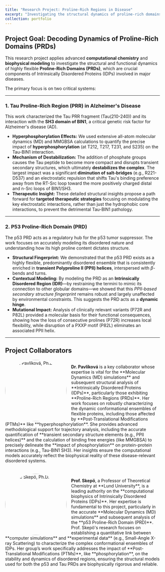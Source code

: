 ```yaml
---
title: "Research Project: Proline-Rich Regions in Disease"
excerpt: "Investigating the structural dynamics of proline-rich domains (PRDs) in key proteins like p53 and Tau using molecular dynamics simulations to understand disease mechanisms.<br/><img src='/images/Front2-PRD.png'>"
collection: portfolio
---
```


## Project Goal: Decoding Dynamics of Proline-Rich Domains (PRDs)

This research project applies advanced **computational chemistry** and **biophysical modeling** to investigate the structural and functional dynamics of highly flexible **Proline-Rich Domains (PRDs)**, which are crucial components of Intrinsically Disordered Proteins (IDPs) involved in major diseases.

The primary focus is on two critical systems:

---

### 1. Tau Proline-Rich Region (PRR) in Alzheimer's Disease

This work characterized the Tau PRR fragment (Tau(210-240)) and its interaction with the **SH3 domain of BIN1**, a critical genetic risk factor for Alzheimer's disease (AD).

* **Hyperphosphorylation Effects:** We used extensive all-atom molecular dynamics (MD) and MMGBSA calculations to quantify the precise impact of **hyperphosphorylation** (at T212, T217, T231, and S235) on the Tau-BIN1 interaction.
* **Mechanism of Destabilization:** The addition of phosphate groups causes the Tau peptide to become more compact and disrupts transient secondary structures, which ultimately **destabilizes the complex**. The largest impact was a significant **diminution of salt-bridges** (e.g., R221-D537) and an electrostatic repulsion that shifts Tau's binding preference away from the RT-Src loop toward the more positively charged distal and n-Src loops of BIN1/SH3.
* **Therapeutic Insight:** These detailed structural insights propose a path forward for **targeted therapeutic strategies** focusing on modulating the key electrostatic interactions, rather than just the hydrophobic core interactions, to prevent the detrimental Tau-BIN1 pathology.

---

### 2. P53 Proline-Rich Domain (PRD)

The p53 PRD acts as a regulatory hub for the p53 tumor suppressor. The work focuses on accurately modeling its disordered nature and understanding how its high proline content dictates structure.

* **Structural Fingerprint:** We demonstrated that the p53 PRD exists as a highly flexible, predominantly disordered ensemble that is consistently enriched in **transient Polyproline II (PPII) helices**, interspersed with $\beta$-bends and turns.
* **Contextual Modeling:** By modeling the PRD as an **Intrinsically Disordered Region (IDR)**—by restraining the termini to mimic its connection to other globular domains—we showed that this *PPII-based secondary structure fingerprint* remains robust and largely unaffected by environmental constraints. This suggests the PRD acts as a **dynamic hinge**.
* **Mutational Impact:** Analysis of clinically relevant variants (P72R and P82L) provided a molecular basis for their functional consequences, showing how the loss of consecutive prolines (P72R) increases local flexibility, while disruption of a PXXP motif (P82L) eliminates an associated PPII helix.

---

## Project Collaborators

<div style="overflow: auto; margin-bottom: 20px;"> <img src="{{ '/images/profile-jana-pavlikova.jpg' | prepend: site.baseurl }}" alt="Jana Pavlíková, Ph.D." style="float: left; margin-right: 15px; width: 200px; height: auto; border-radius: 50%;"> <p><b>Dr. Pavlíková</b> is a key collaborator whose expertise is vital for the **Molecular Dynamics (MD) simulations** and subsequent structural analysis of **Intrinsically Disordered Proteins (IDPs)**, particularly those exhibiting **Proline-Rich Regions (PRDs)**. Her work focuses on robustly characterizing the dynamic conformational ensembles of flexible proteins, including those affected by **Post-Translational Modifications (PTMs)** like **hyperphosphorylation**. She provides advanced methodological support for trajectory analysis, including the accurate quantification of **transient secondary structure elements (e.g., PPII helices)** and the calculation of binding free energies (like MMGBSA) to precisely delineate the **impact of phosphorylation** on protein-protein interactions (e.g., Tau-BIN1 SH3). Her insights ensure the computational models accurately reflect the biophysical reality of these disease-relevant disordered systems.</p> </div>

<div style="overflow: auto; margin-bottom: 20px;"> <img src="{{ '/images/profile-marie-skepo.png' | prepend: site.baseurl }}" alt="Marie Skepö, Ph.D." style="float: left; margin-right: 15px; width: 200px; height: auto; border-radius: 50%;"> <p><b>Prof. Skepö</b>, a Professor of Theoretical Chemistry at **Lund University**, is a leading authority on the **computational biophysics of Intrinsically Disordered Proteins (IDPs)**. Her expertise is fundamental to this project, particularly in the accurate **Molecular Dynamics (MD) simulations** and subsequent analysis of the **p53 Proline-Rich Domain (PRD)**. Prof. Skepö's research focuses on establishing a quantitative link between **computer simulations** and **experimental data** (e.g., Small-Angle X-ray Scattering) to characterize the complex conformational ensembles of IDPs. Her group’s work specifically addresses the impact of **Post-Translational Modifications (PTMs)**, like **phosphorylation**, on the stability and dynamics of disordered regions, ensuring the structural models used for both the p53 and Tau PRDs are biophysically rigorous and reliable.</p> </div>

